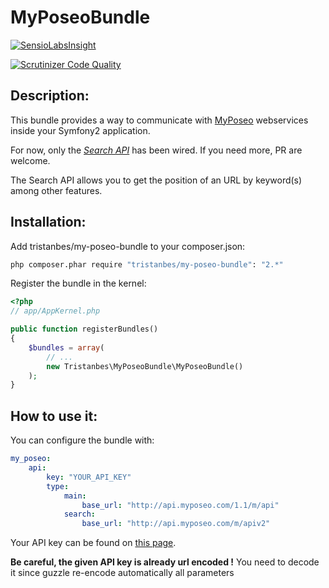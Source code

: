 MyPoseoBundle
=========================

[![SensioLabsInsight](https://insight.sensiolabs.com/projects/0306c6a7-d7c4-4614-ae25-092137c8e4f7/small.png)](https://insight.sensiolabs.com/projects/0306c6a7-d7c4-4614-ae25-092137c8e4f7)

[![Scrutinizer Code Quality](https://scrutinizer-ci.com/g/tristanbes/MyPoseoBundle/badges/quality-score.png?b=master)](https://scrutinizer-ci.com/g/tristanbes/MyPoseoBundle/?branch=master)

Description:
--------------

This bundle provides a way to communicate with [MyPoseo](http://fr.myposeo.com/) webservices inside your Symfony2 application.

For now, only the _[Search API](http://fr.myposeo.com/nos-api/api-search/)_  has been wired. If you need more, PR are welcome.

The Search API allows you to get the position of an URL by keyword(s) among other features.

Installation:
--------------

Add tristanbes/my-poseo-bundle to your composer.json:
``` bash
php composer.phar require "tristanbes/my-poseo-bundle": "2.*"
```

Register the bundle in the kernel:

``` php
<?php
// app/AppKernel.php

public function registerBundles()
{
    $bundles = array(
        // ...
        new Tristanbes\MyPoseoBundle\MyPoseoBundle()
    );
}
```

How to use it:
--------------
You can configure the bundle with:

``` yml
my_poseo:
    api:
        key: "YOUR_API_KEY"
        type:
            main:
                base_url: "http://api.myposeo.com/1.1/m/api"
            search:
                base_url: "http://api.myposeo.com/m/apiv2"
```

Your API key can be found on [this page](http://account.myposeo.com/account/configuration/api).

**Be careful, the given API key is already url encoded !** You need to decode it since guzzle re-encode automatically all parameters
